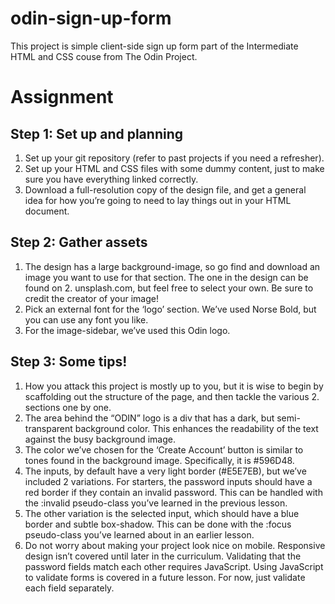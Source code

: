 # odin-sign-up-form

This project is simple client-side sign up form part of the Intermediate HTML and CSS couse from The Odin Project.

# Assignment

## Step 1: Set up and planning

1. Set up your git repository (refer to past projects if you need a refresher).
2. Set up your HTML and CSS files with some dummy content, just to make sure you have everything linked correctly.
3. Download a full-resolution copy of the design file, and get a general idea for how you’re going to need to lay things out in your HTML document.

## Step 2: Gather assets

1. The design has a large background-image, so go find and download an image you want to use for that section. The one in the design can be found on 2. unsplash.com, but feel free to select your own. Be sure to credit the creator of your image!
2. Pick an external font for the ‘logo’ section. We’ve used Norse Bold, but you can use any font you like.
3. For the image-sidebar, we’ve used this Odin logo.

## Step 3: Some tips!

1. How you attack this project is mostly up to you, but it is wise to begin by scaffolding out the structure of the page, and then tackle the various 2. sections one by one.
2. The area behind the “ODIN” logo is a div that has a dark, but semi-transparent background color. This enhances the readability of the text against the busy background image.
3. The color we’ve chosen for the ‘Create Account’ button is similar to tones found in the background image. Specifically, it is #596D48.
4. The inputs, by default have a very light border (#E5E7EB), but we’ve included 2 variations. For starters, the password inputs should have a red border if they contain an invalid password. This can be handled with the :invalid pseudo-class you’ve learned in the previous lesson.
5. The other variation is the selected input, which should have a blue border and subtle box-shadow. This can be done with the :focus pseudo-class you’ve learned about in an earlier lesson.
6. Do not worry about making your project look nice on mobile. Responsive design isn’t covered until later in the curriculum.
   Validating that the password fields match each other requires JavaScript. Using JavaScript to validate forms is covered in a future lesson. For now, just validate each field separately.
